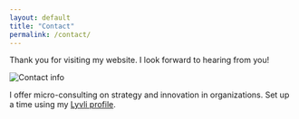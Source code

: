 ```yaml
---
layout: default
title: "Contact"
permalink: /contact/
---
```

Thank you for visiting my website. I look forward to hearing from you!  
  
![Contact info](https://user-images.githubusercontent.com/15790129/167861292-1b54998d-e9c4-458d-96de-d9905f2e0d65.png)

I offer micro-consulting on strategy and innovation in organizations. Set up a time using my [Lyvli profile](https://www.lyvli.io/schedule/ryantallen).  
